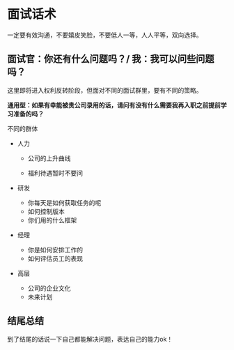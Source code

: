 # 面试话术

一定要有效沟通，不要嬉皮笑脸，不要低人一等，人人平等，双向选择。



## 面试官：你还有什么问题吗？/ 我：我可以问些问题吗？

这里即将进入权利反转阶段，但面对不同的面试群里，要有不同的策略。

**通用型：如果有幸能被贵公司录用的话，请问有没有什么需要我再入职之前提前学习准备的吗？**



不同的群体

- 人力

  - 公司的上升曲线

  - 福利待遇暂时不要问

- 研发

  - 你每天是如何获取任务的呢
  - 如何控制版本
  - 你们用的什么框架

- 经理

  - 你是如何安排工作的
  - 如何评估员工的表现

- 高层

  - 公司的企业文化
  - 未来计划



## 结尾总结

到了结尾的话说一下自己都能解决问题，表达自己的能力ok！